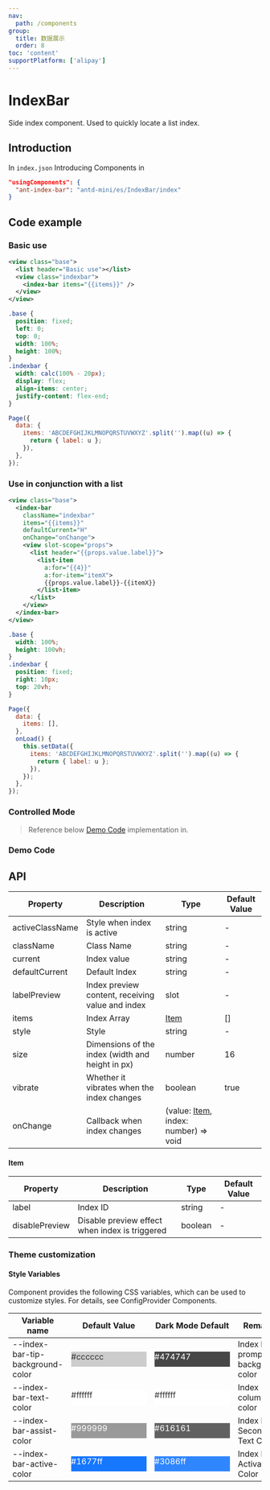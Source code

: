 ```yaml
---
nav:
  path: /components
group:
  title: 数据展示
  order: 8
toc: 'content'
supportPlatform: ['alipay']
---
```


# IndexBar

Side index component. Used to quickly locate a list index.

## Introduction

In `index.json` Introducing Components in

```json
"usingComponents": {
  "ant-index-bar": "antd-mini/es/IndexBar/index"
}
```

## Code example

### Basic use

```xml
<view class="base">
  <list header="Basic use"></list>
  <view class="indexbar">
    <index-bar items="{{items}}" />
  </view>
</view>
```

```css
.base {
  position: fixed;
  left: 0;
  top: 0;
  width: 100%;
  height: 100%;
}
.indexbar {
  width: calc(100% - 20px);
  display: flex;
  align-items: center;
  justify-content: flex-end;
}
```

```js
Page({
  data: {
    items: 'ABCDEFGHIJKLMNOPQRSTUVWXYZ'.split('').map((u) => {
      return { label: u };
    }),
  },
});
```

### Use in conjunction with a list

```xml
<view class="base">
  <index-bar
    className="indexbar"
    items="{{items}}"
    defaultCurrent="H"
    onChange="onChange">
    <view slot-scope="props">
      <list header="{{props.value.label}}">
        <list-item
          a:for="{{4}}"
          a:for-item="itemX">
          {{props.value.label}}-{{itemX}}
        </list-item>
      </list>
    </view>
  </index-bar>
</view>
```

```css
.base {
  width: 100%;
  height: 100vh;
}
.indexbar {
  position: fixed;
  right: 10px;
  top: 20vh;
}
```

```js
Page({
  data: {
    items: [],
  },
  onLoad() {
    this.setData({
      items: 'ABCDEFGHIJKLMNOPQRSTUVWXYZ'.split('').map((u) => {
        return { label: u };
      }),
    });
  },
});
```

### Controlled Mode

> Reference below [Demo Code](#demo-代码) implementation in.

### Demo Code

<code src='../../demo/pages/IndexBarControl/index'></code>

## API

| Property            | Description                              | Type                                          | Default Value |
| --------------- | --------------------------------- | --------------------------------------------- | ------ |
| activeClassName | Style when index is active                  | string                                        | -      |
| className       | Class Name                              | string                                        | -      |
| current         | Index value                            | string                                        | -      |
| defaultCurrent  | Default Index                          | string                                        | -      |
| labelPreview    | Index preview content, receiving value and index | slot                                          | -      |
| items           | Index Array                          | [Item](#item)                                 | []     |
| style           | Style                              | string                                        | -      |
| size            | Dimensions of the index (width and height in px)       | number                                        | 16     |
| vibrate         | Whether it vibrates when the index changes                | boolean                                       | true   |
| onChange        | Callback when index changes                  | (value: [Item](#item), index: number) => void |

#### Item

| Property           | Description                     | Type    | Default Value |
| -------------- | ------------------------ | ------- | ------ |
| label          | Index ID                 | string  | -      |
| disablePreview | Disable preview effect when index is triggered | boolean | -      |

### Theme customization

#### Style Variables

Component provides the following CSS variables, which can be used to customize styles. For details, see ConfigProvider Components.

| Variable name                           | Default Value                                                                                            | Dark Mode Default                                                                                    | Remarks               |
| -------------------------------- | ------------------------------------------------------------------------------------------------- | ------------------------------------------------------------------------------------------------- | ------------------ |
| --index-bar-tip-background-color | <div style="width: 150px; height: 30px; background-color: #cccccc; color: #333333;">#cccccc</div> | <div style="width: 150px; height: 30px; background-color: #474747; color: #ffffff;">#474747</div> | Index bar prompt background color |
| --index-bar-text-color           | <div style="width: 150px; height: 30px; background-color: #ffffff; color: #333333;">#ffffff</div> | <div style="width: 150px; height: 30px; background-color: #ffffff; color: #333333;">#ffffff</div> | Index column text color     |
| --index-bar-assist-color         | <div style="width: 150px; height: 30px; background-color: #999999; color: #ffffff;">#999999</div> | <div style="width: 150px; height: 30px; background-color: #616161; color: #ffffff;">#616161</div> | Index Bar Secondary Text Color |
| --index-bar-active-color         | <div style="width: 150px; height: 30px; background-color: #1677ff; color: #ffffff;">#1677ff</div> | <div style="width: 150px; height: 30px; background-color: #3086ff; color: #ffffff;">#3086ff</div> | Index Bar Activation Color     |
